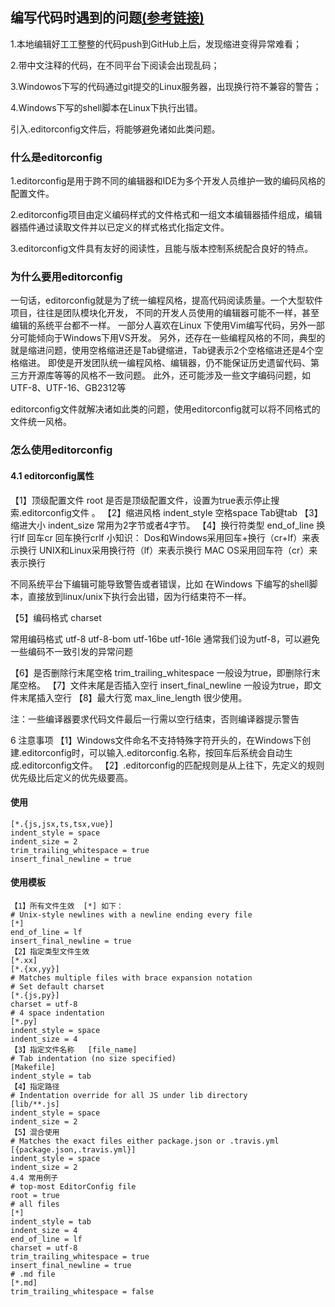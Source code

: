 ## 编写代码时遇到的问题[(参考链接)](https://blog.csdn.net/qq_20553613/article/details/105496828)

1.本地编辑好工工整整的代码push到GitHub上后，发现缩进变得异常难看；

2.带中文注释的代码，在不同平台下阅读会出现乱码；

3.Windowos下写的代码通过git提交的Linux服务器，出现换行符不兼容的警告；

4.Windows下写的shell脚本在Linux下执行出错。

引入.editorconfig文件后，将能够避免诸如此类问题。

### 什么是editorconfig

1.editorconfig是用于跨不同的编辑器和IDE为多个开发人员维护一致的编码风格的配置文件。

2.editorconfig项目由定义编码样式的文件格式和一组文本编辑器插件组成，编辑器插件通过读取文件并以已定义的样式格式化指定文件。

3.editorconfig文件具有友好的阅读性，且能与版本控制系统配合良好的特点。

### 为什么要用editorconfig

一句话，editorconfig就是为了统一编程风格，提高代码阅读质量。一个大型软件项目，往往是团队模块化开发，
不同的开发人员使用的编辑器可能不一样，甚至编辑的系统平台都不一样。
一部分人喜欢在Linux 下使用Vim编写代码，另外一部分可能倾向于Windows下用VS开发。
另外，还存在一些编程风格的不同，典型的就是缩进问题，使用空格缩进还是Tab键缩进，Tab键表示2个空格缩进还是4个空格缩进。
即使是开发团队统一编程风格、编辑器，仍不能保证历史遗留代码、第三方开源库等等的风格不一致问题。
此外，还可能涉及一些文字编码问题，如UTF-8、UTF-16、GB2312等

editorconfig文件就解决诸如此类的问题，使用editorconfig就可以将不同格式的文件统一风格。

### 怎么使用editorconfig

#### 4.1 editorconfig属性

【1】顶级配置文件 root 是否是顶级配置文件，设置为true表示停止搜索.editorconfig文件 。
【2】缩进风格 indent_style 空格space Tab键tab
【3】缩进大小 indent_size 常用为2字节或者4字节。
【4】换行符类型 end_of_line 换行lf 回车cr 回车换行crlf
小知识：
Dos和Windows采用回车+换行（cr+lf）来表示换行
UNIX和Linux采用换行符（lf）来表示换行
MAC OS采用回车符（cr）来表示换行

不同系统平台下编辑可能导致警告或者错误，比如 在Windows 下编写的shell脚本，直接放到linux/unix下执行会出错，因为行结束符不一样。

【5】编码格式 charset

常用编码格式 utf-8 utf-8-bom utf-16be utf-16le
通常我们设为utf-8，可以避免一些编码不一致引发的异常问题

【6】是否删除行末尾空格 trim_trailing_whitespace 一般设为true，即删除行末尾空格。
【7】文件末尾是否插入空行 insert_final_newline 一般设为true，即文件末尾插入空行
【8】最大行宽 max_line_length 很少使用。

注：一些编译器要求代码文件最后一行需以空行结束，否则编译器提示警告

6 注意事项
【1】Windows文件命名不支持特殊字符开头的，在Windows下创建.editorconfig时，可以输入.editorconfig.名称，按回车后系统会自动生成.editorconfig文件。
【2】.editorconfig的匹配规则是从上往下，先定义的规则优先级比后定义的优先级要高。

#### 使用

```
[*.{js,jsx,ts,tsx,vue}]
indent_style = space
indent_size = 2
trim_trailing_whitespace = true
insert_final_newline = true
```

#### 使用模板

```
【1】所有文件生效  [*] 如下：
# Unix-style newlines with a newline ending every file
[*]
end_of_line = lf
insert_final_newline = true
【2】指定类型文件生效
[*.xx]
[*.{xx,yy}]
# Matches multiple files with brace expansion notation
# Set default charset
[*.{js,py}]
charset = utf-8
# 4 space indentation
[*.py]
indent_style = space
indent_size = 4
【3】指定文件名称   [file_name]
# Tab indentation (no size specified)
[Makefile]
indent_style = tab
【4】指定路径
# Indentation override for all JS under lib directory
[lib/**.js]
indent_style = space
indent_size = 2
【5】混合使用
# Matches the exact files either package.json or .travis.yml
[{package.json,.travis.yml}]
indent_style = space
indent_size = 2
4.4 常用例子
# top-most EditorConfig file
root = true
# all files
[*]
indent_style = tab
indent_size = 4
end_of_line = lf
charset = utf-8
trim_trailing_whitespace = true
insert_final_newline = true
# .md file
[*.md]
trim_trailing_whitespace = false
```
